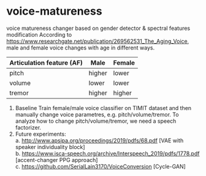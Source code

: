 # voice-matureness
voice matureness changer based on gender detector &amp; spectral features modification
According to https://www.researchgate.net/publication/269562531_The_Aging_Voice, male and female voice changes with age in different ways.

| Articulation feature (AF)  | Male | Female |
| ------------- | ------------- | ------------- |
| pitch  | higher  | lower  |
| volume  | lower  | lower  |
| tremor | higher  | higher  |

1. Baseline
Train female/male voice classifier on TIMIT dataset and then manually change voice parametres, e.g. pitch/volume/tremor.
To analyze how to change pitch/volume/tremor, we need a speech factorizer.
2. Future experiments:\
  a. http://www.apsipa.org/proceedings/2019/pdfs/68.pdf [VAE with speaker individuality block]\
  b. https://www.isca-speech.org/archive/Interspeech_2019/pdfs/1778.pdf [accent-changer PPG approach] \
  c. https://github.com/SerialLain3170/VoiceConversion [Cycle-GAN] 
